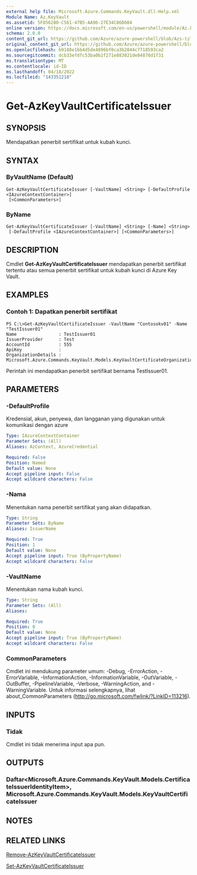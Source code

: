 ```yaml
---
external help file: Microsoft.Azure.Commands.KeyVault.dll-Help.xml
Module Name: Az.KeyVault
ms.assetid: 5F856280-C561-47B5-AA96-27E34C86D604
online version: https://docs.microsoft.com/en-us/powershell/module/Az.keyvault/get-AzKeyvaultcertificateissuer
schema: 2.0.0
content_git_url: https://github.com/Azure/azure-powershell/blob/Azs-tzl/src/KeyVault/KeyVault/help/Get-AzKeyVaultCertificateIssuer.md
original_content_git_url: https://github.com/Azure/azure-powershell/blob/Azs-tzl/src/KeyVault/KeyVault/help/Get-AzKeyVaultCertificateIssuer.md
ms.openlocfilehash: b9188e1bb4d5de4896bf0ca3b2844c7718593ca2
ms.sourcegitcommit: dcb33efdfc53ba0b2f271e883021de84878d1f31
ms.translationtype: MT
ms.contentlocale: id-ID
ms.lasthandoff: 04/18/2022
ms.locfileid: "143351210"
---
```

# Get-AzKeyVaultCertificateIssuer

## SYNOPSIS
Mendapatkan penerbit sertifikat untuk kubah kunci.

## SYNTAX

### ByVaultName (Default)
```
Get-AzKeyVaultCertificateIssuer [-VaultName] <String> [-DefaultProfile <IAzureContextContainer>]
 [<CommonParameters>]
```

### ByName
```
Get-AzKeyVaultCertificateIssuer [-VaultName] <String> [-Name] <String>
 [-DefaultProfile <IAzureContextContainer>] [<CommonParameters>]
```

## DESCRIPTION
Cmdlet **Get-AzKeyVaultCertificateIssuer** mendapatkan penerbit sertifikat tertentu atau semua penerbit sertifikat untuk kubah kunci di Azure Key Vault.

## EXAMPLES

### Contoh 1: Dapatkan penerbit sertifikat
```
PS C:\>Get-AzKeyVaultCertificateIssuer -VaultName "Contosokv01" -Name "TestIssuer01"
Name                : TestIssuer01
IssuerProvider      : Test
AccountId           : 555
ApiKey              : 
OrganizationDetails : Microsoft.Azure.Commands.KeyVault.Models.KeyVaultCertificateOrganizationDetails
```

Perintah ini mendapatkan penerbit sertifikat bernama TestIssuer01.

## PARAMETERS

### -DefaultProfile
Kredensial, akun, penyewa, dan langganan yang digunakan untuk komunikasi dengan azure

```yaml
Type: IAzureContextContainer
Parameter Sets: (All)
Aliases: AzContext, AzureCredential

Required: False
Position: Named
Default value: None
Accept pipeline input: False
Accept wildcard characters: False
```

### -Nama
Menentukan nama penerbit sertifikat yang akan didapatkan.

```yaml
Type: String
Parameter Sets: ByName
Aliases: IssuerName

Required: True
Position: 1
Default value: None
Accept pipeline input: True (ByPropertyName)
Accept wildcard characters: False
```

### -VaultName
Menentukan nama kubah kunci.

```yaml
Type: String
Parameter Sets: (All)
Aliases: 

Required: True
Position: 0
Default value: None
Accept pipeline input: True (ByPropertyName)
Accept wildcard characters: False
```

### CommonParameters
Cmdlet ini mendukung parameter umum: -Debug, -ErrorAction, -ErrorVariable, -InformationAction, -InformationVariable, -OutVariable, -OutBuffer, -PipelineVariable, -Verbose, -WarningAction, and -WarningVariable. Untuk informasi selengkapnya, lihat about_CommonParameters (http://go.microsoft.com/fwlink/?LinkID=113216).

## INPUTS

### Tidak
Cmdlet ini tidak menerima input apa pun.

## OUTPUTS

### Daftar<Microsoft.Azure.Commands.KeyVault.Models.CertificateIssuerIdentityItem>, Microsoft.Azure.Commands.KeyVault.Models.KeyVaultCertificateIssuer

## NOTES

## RELATED LINKS

[Remove-AzKeyVaultCertificateIssuer](./Remove-AzKeyVaultCertificateIssuer.md)

[Set-AzKeyVaultCertificateIssuer](./Set-AzKeyVaultCertificateIssuer.md)


